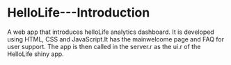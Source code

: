# HelloLife---Introduction
A web app that introduces helloLife analytics dashboard.
 It is developed using HTML, CSS and JavaScript.It has the mainwelcome page and FAQ for user support.
 The app is then called in the server.r as the ui.r of the HelloLife shiny app.
